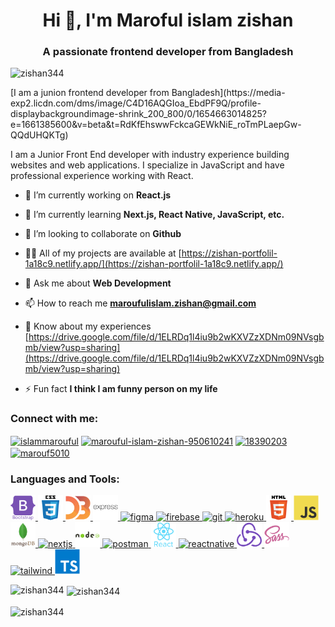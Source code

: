  

<h1 align="center">Hi 👋, I'm Maroful islam zishan</h1>
<h3 align="center">A passionate frontend developer from Bangladesh</h3>

<p align="left"> <img src="https://komarev.com/ghpvc/?username=zishan344&label=Profile%20views&color=0e75b6&style=flat" alt="zishan344" /> </p>
[I am a junion frontend developer from Bangladesh](https://media-exp2.licdn.com/dms/image/C4D16AQGIoa_EbdPF9Q/profile-displaybackgroundimage-shrink_200_800/0/1654663014825?e=1661385600&v=beta&t=RdKfEhswwFckcaGEWkNiE_roTmPLaepGw-QQdUHQKTg)

I am a Junior Front End developer with industry experience building websites and web applications. I specialize in JavaScript and have professional experience working with React.
- 🔭 I’m currently working on **React.js**

- 🌱 I’m currently learning **Next.js, React Native, JavaScript, etc.**

- 👯 I’m looking to collaborate on **Github**

- 👨‍💻 All of my projects are available at [https://zishan-portfolil-1a18c9.netlify.app/](https://zishan-portfolil-1a18c9.netlify.app/)

- 💬 Ask me about **Web Development**

- 📫 How to reach me **maroufulislam.zishan@gmail.com**

- 📄 Know about my experiences [https://drive.google.com/file/d/1ELRDq1l4iu9b2wKXVZzXDNm09NVsgbmb/view?usp=sharing](https://drive.google.com/file/d/1ELRDq1l4iu9b2wKXVZzXDNm09NVsgbmb/view?usp=sharing)

- ⚡ Fun fact **I think I am funny person on my life**

<h3 align="left">Connect with me:</h3>
<p align="left">
<a href="https://twitter.com/islammarouful" target="blank"><img align="center" src="https://raw.githubusercontent.com/rahuldkjain/github-profile-readme-generator/master/src/images/icons/Social/twitter.svg" alt="islammarouful" height="30" width="40" /></a>
<a href="https://linkedin.com/in/marouful-islam-zishan-950610241" target="blank"><img align="center" src="https://raw.githubusercontent.com/rahuldkjain/github-profile-readme-generator/master/src/images/icons/Social/linked-in-alt.svg" alt="marouful-islam-zishan-950610241" height="30" width="40" /></a>
<a href="https://stackoverflow.com/users/18390203" target="blank"><img align="center" src="https://raw.githubusercontent.com/rahuldkjain/github-profile-readme-generator/master/src/images/icons/Social/stack-overflow.svg" alt="18390203" height="30" width="40" /></a>
<a href="https://fb.com/marouf5010" target="blank"><img align="center" src="https://raw.githubusercontent.com/rahuldkjain/github-profile-readme-generator/master/src/images/icons/Social/facebook.svg" alt="marouf5010" height="30" width="40" /></a>
</p>

<h3 align="left">Languages and Tools:</h3>
<p align="left"> <a href="https://getbootstrap.com" target="_blank" rel="noreferrer"> <img src="https://raw.githubusercontent.com/devicons/devicon/master/icons/bootstrap/bootstrap-plain-wordmark.svg" alt="bootstrap" width="40" height="40"/> </a> <a href="https://www.w3schools.com/css/" target="_blank" rel="noreferrer"> <img src="https://raw.githubusercontent.com/devicons/devicon/master/icons/css3/css3-original-wordmark.svg" alt="css3" width="40" height="40"/> </a> <a href="https://d3js.org/" target="_blank" rel="noreferrer"> <img src="https://raw.githubusercontent.com/devicons/devicon/master/icons/d3js/d3js-original.svg" alt="d3js" width="40" height="40"/> </a> <a href="https://expressjs.com" target="_blank" rel="noreferrer"> <img src="https://raw.githubusercontent.com/devicons/devicon/master/icons/express/express-original-wordmark.svg" alt="express" width="40" height="40"/> </a> <a href="https://www.figma.com/" target="_blank" rel="noreferrer"> <img src="https://www.vectorlogo.zone/logos/figma/figma-icon.svg" alt="figma" width="40" height="40"/> </a> <a href="https://firebase.google.com/" target="_blank" rel="noreferrer"> <img src="https://www.vectorlogo.zone/logos/firebase/firebase-icon.svg" alt="firebase" width="40" height="40"/> </a> <a href="https://git-scm.com/" target="_blank" rel="noreferrer"> <img src="https://www.vectorlogo.zone/logos/git-scm/git-scm-icon.svg" alt="git" width="40" height="40"/> </a> <a href="https://heroku.com" target="_blank" rel="noreferrer"> <img src="https://www.vectorlogo.zone/logos/heroku/heroku-icon.svg" alt="heroku" width="40" height="40"/> </a> <a href="https://www.w3.org/html/" target="_blank" rel="noreferrer"> <img src="https://raw.githubusercontent.com/devicons/devicon/master/icons/html5/html5-original-wordmark.svg" alt="html5" width="40" height="40"/> </a> <a href="https://developer.mozilla.org/en-US/docs/Web/JavaScript" target="_blank" rel="noreferrer"> <img src="https://raw.githubusercontent.com/devicons/devicon/master/icons/javascript/javascript-original.svg" alt="javascript" width="40" height="40"/> </a> <a href="https://www.mongodb.com/" target="_blank" rel="noreferrer"> <img src="https://raw.githubusercontent.com/devicons/devicon/master/icons/mongodb/mongodb-original-wordmark.svg" alt="mongodb" width="40" height="40"/> </a> <a href="https://nextjs.org/" target="_blank" rel="noreferrer"> <img src="https://cdn.worldvectorlogo.com/logos/nextjs-2.svg" alt="nextjs" width="40" height="40"/> </a> <a href="https://nodejs.org" target="_blank" rel="noreferrer"> <img src="https://raw.githubusercontent.com/devicons/devicon/master/icons/nodejs/nodejs-original-wordmark.svg" alt="nodejs" width="40" height="40"/> </a> <a href="https://postman.com" target="_blank" rel="noreferrer"> <img src="https://www.vectorlogo.zone/logos/getpostman/getpostman-icon.svg" alt="postman" width="40" height="40"/> </a> <a href="https://reactjs.org/" target="_blank" rel="noreferrer"> <img src="https://raw.githubusercontent.com/devicons/devicon/master/icons/react/react-original-wordmark.svg" alt="react" width="40" height="40"/> </a> <a href="https://reactnative.dev/" target="_blank" rel="noreferrer"> <img src="https://reactnative.dev/img/header_logo.svg" alt="reactnative" width="40" height="40"/> </a> <a href="https://redux.js.org" target="_blank" rel="noreferrer"> <img src="https://raw.githubusercontent.com/devicons/devicon/master/icons/redux/redux-original.svg" alt="redux" width="40" height="40"/> </a> <a href="https://sass-lang.com" target="_blank" rel="noreferrer"> <img src="https://raw.githubusercontent.com/devicons/devicon/master/icons/sass/sass-original.svg" alt="sass" width="40" height="40"/> </a> <a href="https://tailwindcss.com/" target="_blank" rel="noreferrer"> <img src="https://www.vectorlogo.zone/logos/tailwindcss/tailwindcss-icon.svg" alt="tailwind" width="40" height="40"/> </a> <a href="https://www.typescriptlang.org/" target="_blank" rel="noreferrer"> <img src="https://raw.githubusercontent.com/devicons/devicon/master/icons/typescript/typescript-original.svg" alt="typescript" width="40" height="40"/> </a> </p>

<p><img align="left" src="https://github-readme-stats.vercel.app/api/top-langs?username=zishan344&show_icons=true&locale=en&layout=compact" alt="zishan344" /></p>

<p>&nbsp;<img align="center" src="https://github-readme-stats.vercel.app/api?username=zishan344&show_icons=true&locale=en" alt="zishan344" /></p>

<p><img align="center" src="https://github-readme-streak-stats.herokuapp.com/?user=zishan344&" alt="zishan344" /></p>

